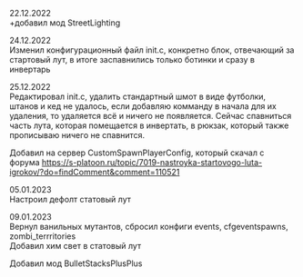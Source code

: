 22.12.2022  
+добавил мод StreetLighting

24.12.2022  
Изменил конфигурационный файл init.c, конкретно блок, отвечающий за стартовый лут, в итоге заспавнились только ботинки и сразу в инвертарь

25.12.2022  
Редактировал init.c, удалить стандартный шмот в виде футболки, штанов и кед не удалось, если добавляю комманду в начала для их удаления, то удаляется всё и ничего не появляется.
Сейчас спавниться часть лута, которая помещается в инвертать, в рюкзак, который также прописываю ничего не спавнится.

Добавил на сервер CustomSpawnPlayerConfig, который скачал с форума https://s-platoon.ru/topic/7019-nastroyka-startovogo-luta-igrokov/?do=findComment&comment=110521

05.01.2023  
Настроил дефолт статовый лут

09.01.2023  
Вернул ванильных мутантов, сбросил конфиги events, cfgeventspawns, zombi_terrritories  
Добавил хим свет в статовый лут

Добавил мод BulletStacksPlusPlus
